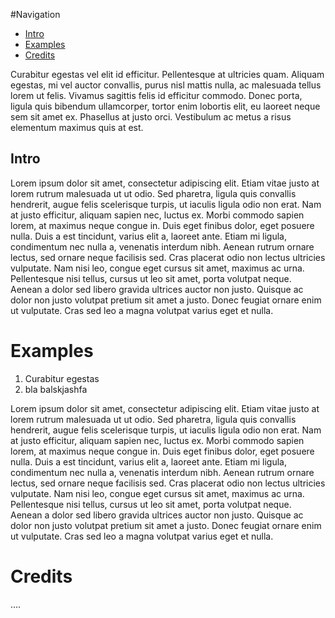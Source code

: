 #Navigation
- [Intro](##Intro)
- [Examples](#Examples)
- [Credits](#Credits)


Curabitur egestas vel elit id efficitur. Pellentesque at ultricies quam. Aliquam egestas, mi vel auctor convallis, purus nisl mattis nulla, ac malesuada tellus lorem ut felis. Vivamus sagittis felis id efficitur commodo. Donec porta, ligula quis bibendum ullamcorper, tortor enim lobortis elit, eu laoreet neque sem sit amet ex. Phasellus at justo orci. Vestibulum ac metus a risus elementum maximus quis at est.

## Intro


Lorem ipsum dolor sit amet, consectetur adipiscing elit. Etiam vitae justo at lorem rutrum malesuada ut ut odio. Sed pharetra, ligula quis convallis hendrerit, augue felis scelerisque turpis, ut iaculis ligula odio non erat. Nam at justo efficitur, aliquam sapien nec, luctus ex. Morbi commodo sapien lorem, at maximus neque congue in. Duis eget finibus dolor, eget posuere nulla. Duis a est tincidunt, varius elit a, laoreet ante. Etiam mi ligula, condimentum nec nulla a, venenatis interdum nibh. Aenean rutrum ornare lectus, sed ornare neque facilisis sed. Cras placerat odio non lectus ultricies vulputate. Nam nisi leo, congue eget cursus sit amet, maximus ac urna. Pellentesque nisi tellus, cursus ut leo sit amet, porta volutpat neque. Aenean a dolor sed libero gravida ultrices auctor non justo. Quisque ac dolor non justo volutpat pretium sit amet a justo. Donec feugiat ornare enim ut vulputate. Cras sed leo a magna volutpat varius eget et nulla.

# Examples

1. Curabitur egestas 
2. bla balskjashfa

Lorem ipsum dolor sit amet, consectetur adipiscing elit. Etiam vitae justo at lorem rutrum malesuada ut ut odio. Sed pharetra, ligula quis convallis hendrerit, augue felis scelerisque turpis, ut iaculis ligula odio non erat. Nam at justo efficitur, aliquam sapien nec, luctus ex. Morbi commodo sapien lorem, at maximus neque congue in. Duis eget finibus dolor, eget posuere nulla. Duis a est tincidunt, varius elit a, laoreet ante. Etiam mi ligula, condimentum nec nulla a, venenatis interdum nibh. Aenean rutrum ornare lectus, sed ornare neque facilisis sed. Cras placerat odio non lectus ultricies vulputate. Nam nisi leo, congue eget cursus sit amet, maximus ac urna. Pellentesque nisi tellus, cursus ut leo sit amet, porta volutpat neque. Aenean a dolor sed libero gravida ultrices auctor non justo. Quisque ac dolor non justo volutpat pretium sit amet a justo. Donec feugiat ornare enim ut vulputate. Cras sed leo a magna volutpat varius eget et nulla.

# Credits

….